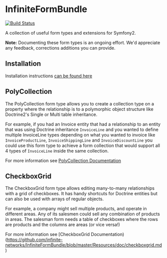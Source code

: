 InfiniteFormBundle
==================

[![Build Status](https://travis-ci.org/infinite-networks/InfiniteFormBundle.png?branch=master)](https://travis-ci.org/infinite-networks/InfiniteFormBundle)

A collection of useful form types and extensions for Symfony2.

**Note:** Documenting these form types is an ongoing effort. We'd appreciate
any feedback, corrections additions you can provide.

Installation
------------

Installation instructions [can be found here](https://github.com/infinite-networks/InfiniteFormBundle/blob/master/Resources/doc/installation.md)

PolyCollection
--------------

The PolyCollection form type allows you to create a collection type
on a property where the relationship is to a polymorphic object structure
like Doctrine2's Single or Multi table inheritance.

For example, if you had an Invoice entity that had a relationship to an
entity that was using Doctrine inheritance `InvoiceLine` and you wanted
to define multiple InvoiceLine types depending on what you wanted to invoice
like `InvoiceProductLine`, `InvoiceShippingLine` and `InvoiceDiscountLine`
you could use this form type to achieve a form collection that would support
all 4 types of `InvoiceLine` inside the same collection.

For more information see [PolyCollection Documentation](https://github.com/infinite-networks/InfiniteFormBundle/blob/master/Resources/doc/polycollection.md)

CheckboxGrid
-------------

The CheckboxGrid form type allows editing many-to-many relationships with
a grid of checkboxes. It has handy shortcuts for Doctrine entities but can
also be used with arrays of regular objects.

For example, a company might sell multiple products, and operate in
different areas. Any of its salesmen could sell any combination of products
in areas. The salesman form needs a table of checkboxes where the rows are
products and the columns are areas (or vice versa!)

For more information see [CheckboxGrid Documentation)(https://github.com/infinite-networks/InfiniteFormBundle/blob/master/Resources/doc/checkboxgrid.md)
